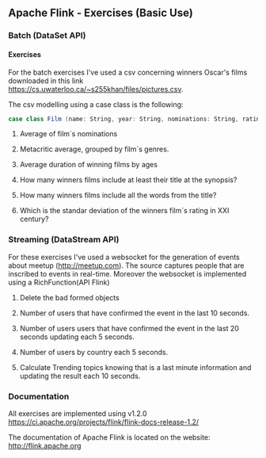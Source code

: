 ## Apache Flink - Exercises (Basic Use)

### Batch (DataSet API)
#### Exercises
For the batch exercises I've used a csv concerning winners Oscar's films 
downloaded in this link https://cs.uwaterloo.ca/~s255khan/files/pictures.csv.

The csv modelling using a case class is the following:
 ```scala
case class Film (name: String, year: String, nominations: String, rating:String, duration: String, genre1: String, genre2: String, release: String, metacritic: String, synopsis: String)
```
1. Average of film´s nominations

2. Metacritic average, grouped by film´s genres.

3. Average duration of winning films by ages

4. How many winners films include at least their title at the synopsis?

5. How many winners films include all the words from the title?

6. Which is the standar deviation of the winners film´s rating in XXI century?



### Streaming (DataStream API)
For these exercises I've used a websocket for the generation 
of events about meetup (http://meetup.com). The source 
captures people that are inscribed to events in real-time.
Moreover the websocket is implemented using a RichFunction(API Flink)

1. Delete the bad formed objects

2. Number of users that have confirmed the event in the last 10 seconds.

3. Number of users  users that have confirmed the event in the last 20 seconds updating each 5 seconds. 

4. Number of users by country each 5 seconds. 

5. Calculate Trending topics knowing that is a last minute information and updating the result each 10 seconds. 

### Documentation
All exercises are implemented using v1.2.0 https://ci.apache.org/projects/flink/flink-docs-release-1.2/

The documentation of Apache Flink is located on the website: http://flink.apache.org